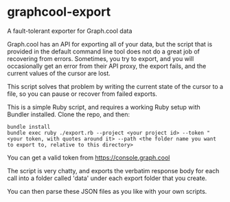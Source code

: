 # graphcool-export
A fault-tolerant exporter for Graph.cool data

Graph.cool has an API for exporting all of your data, but the script that is provided in the default command line tool does not do a great job of recovering from errors. Sometimes, you try to export, and you will occasionally get an error from their API proxy, the export fails, and the current values of the cursor are lost.

This script solves that problem by writing the current state of the cursor to a file, so you can pause or recover from failed exports.

This is a simple Ruby script, and requires a working Ruby setup with Bundler installed. Clone the repo, and then:

    bundle install
    bundle exec ruby ./export.rb --project <your project id> --token "<your token, with quotes around it> --path <the folder name you want to export to, relative to this directory> 
    
You can get a valid token from https://console.graph.cool 

The script is very chatty, and exports the verbatim response body for each call into a folder called 'data' under each export folder that you create.

You can then parse these JSON files as you like with your own scripts.
